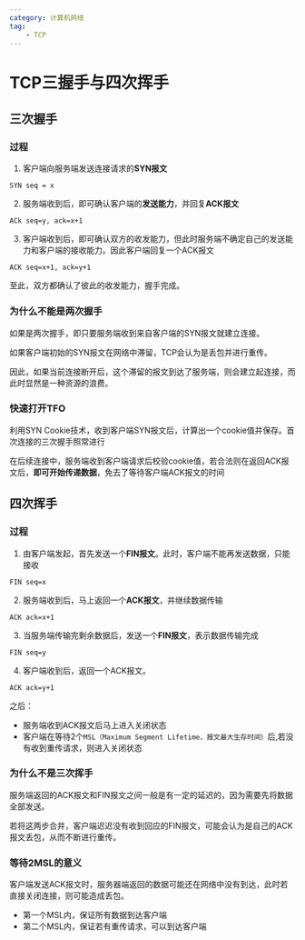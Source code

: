 ```yaml
---
category: 计算机网络
tag:
    - TCP
---
```


# TCP三握手与四次挥手

## 三次握手

### 过程

1. 客户端向服务端发送连接请求的**SYN报文**
```
SYN seq = x
```
2. 服务端收到后，即可确认客户端的**发送能力**，并回复**ACK报文**
```
ACk seq=y, ack=x+1
```
3. 客户端收到后，即可确认双方的收发能力，但此时服务端不确定自己的发送能力和客户端的接收能力。因此客户端回复一个ACK报文
```
ACK seq=x+1, ack=y+1
```
至此，双方都确认了彼此的收发能力，握手完成。

### 为什么不能是两次握手

如果是两次握手，即只要服务端收到来自客户端的SYN报文就建立连接。

如果客户端初始的SYN报文在网络中滞留，TCP会认为是丢包并进行重传。

因此，如果当前连接断开后，这个滞留的报文到达了服务端，则会建立起连接，而此时显然是一种资源的浪费。

### 快速打开TFO

利用SYN Cookie技术，收到客户端SYN报文后，计算出一个cookie值并保存。首次连接的三次握手照常进行

在后续连接中，服务端收到客户端请求后校验cookie值，若合法则在返回ACK报文后，**即可开始传递数据**，免去了等待客户端ACK报文的时间

## 四次挥手

### 过程

1. 由客户端发起，首先发送一个**FIN报文**。此时，客户端不能再发送数据，只能接收
```
FIN seq=x
```
2. 服务端收到后，马上返回一个**ACK报文**，并继续数据传输
```
ACK ack=x+1
```
3. 当服务端传输完剩余数据后，发送一个**FIN报文**，表示数据传输完成
```
FIN seq=y
```
4. 客户端收到后，返回一个ACK报文。
```
ACK ack=y+1
```

之后：
- 服务端收到ACK报文后马上进入关闭状态
- 客户端在等待2个`MSL（Maximum Segment Lifetime，报文最大生存时间）`后,若没有收到重传请求，则进入关闭状态

### 为什么不是三次挥手

服务端返回的ACK报文和FIN报文之间一般是有一定的延迟的，因为需要先将数据全部发送。

若将这两步合并，客户端迟迟没有收到回应的FIN报文，可能会认为是自己的ACK报文丢包，从而不断进行重传。

### 等待2MSL的意义

客户端发送ACK报文时，服务器端返回的数据可能还在网络中没有到达，此时若直接关闭连接，则可能造成丢包。
- 第一个MSL内，保证所有数据到达客户端
- 第二个MSL内，保证若有重传请求，可以到达客户端
